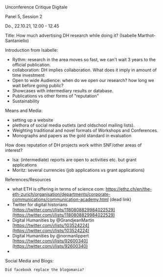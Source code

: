 Unconference Critique Digitale

Panel 5, Session 2

Do., 22.10.21, 12.00 - 12.45

Title: How much advertising DH research while doing it? (Isabelle Marthot-Santaniello)

Introduction from Isabelle:

- Rythm: research in the area moves so fast, we can't wait 3 years to the official publication.
- collaboration: DH implies collaboration. What does it imply in amount of time investment
- Open to wide Audience: when do we open our research? how long we wait before going public?
- Showcases with intermediary results or database.
- Publications vs other forms of "reputation"
- Sustainability

Means and Media:

- setting up a website
- plethora of social media outlets (and oldschool mailing lists).
- Weighting traditional and novel formats of Workshops and Conferences.
- Monographs and papers as the gold standard in evaluation

How does reputation of DH projects work within SNF/other areas of interest?

- Isa: (intermediate) reports are open to activities etc. but grant applications
- Moritz: several currencies (job applications vs grant applications)

References/Resources

- what ETH is offering in terms of science com: https://ethz.ch/en/the-eth-zurich/organisation/departments/corporate-communications/communication-academy.html (dead link)
- Twitter for digital historians [https://twitter.com/i/lists/1180808829984022529](https://twitter.com/i/lists/1180808829984022529)
- Digital Humanities by @GrandjeanMartin [https://twitter.com/i/lists/103524224](https://twitter.com/i/lists/103524224)
- Digital Humanities by @normanlippert [https://twitter.com/i/lists/92600340](https://twitter.com/i/lists/92600340)
-

Social Media and Blogs:

    Did facebook replace the blogomania?
